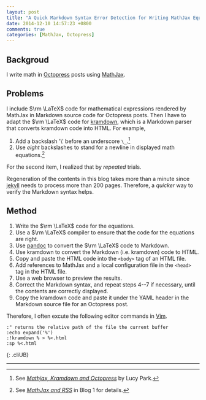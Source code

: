 ```yaml
---
layout: post
title: "A Quick Markdown Syntax Error Detection for Writing MathJax Equations in Octopress Posts (1)"
date: 2014-12-10 14:57:23 +0800
comments: true
categories: [MathJax, Octopress]
---
```


Backgroud
---

I write math in [Octopress] posts using [MathJax].

Problems
---

I include $\rm \LaTeX$ code for mathematical expressions rendered by
MathJax in Markdown source code for Octopress posts.  Then I have to
adapt the $\rm \LaTeX$ code for [kramdown], which is a Markdown parser
that converts kramdown code into HTML.  For example,

1. Add a backslash '\\' before an underscore `\_`.[^underscore]
2. Use *eight* backslashes to stand for a newline in displayed math
equations.[^8backslash]

For the second item, I realized that by *repeated* trials.

Regeneration of the contents in this blog takes more than a minute
since [jekyll] needs to process more than 200 pages.  Therefore, a
*quicker* way to verify the Markdown syntax helps.

Method
---

1. Write the $\rm \LaTeX$ code for the equations.
2. Use a $\rm \LaTeX$ compiler to ensure that the code for the
equations are right.
3. Use [pandoc] to convert the $\rm \LaTeX$ code to Markdown.
4. Use kramdown to convert the Markdown (i.e. kramdown) code to HTML.
5. Copy and paste the HTML code into the `<body>` tag of an HTML file.
6. Add references to MathJax and a local configuration file in the
`<head>` tag in the HTML file.
7. Use a web browser to preview the results.
8. Correct the Markdown syntax, and repeat steps 4--7 if necessary,
until the contents are correctly displayed.
9. Copy the kramdown code and paste it under the YAML header in the
Markdown source file for an Octopress post.

Therefore, I often excute the following editor commands in [Vim].

    :" returns the relative path of the file the current buffer
    :echo expand('%')
    :!kramdown % > %<.html
    :sp %<.html
{: .cliUB}

---
[^underscore]:
    See [*Mathjax, Kramdown and Octopress*][underscore] by Lucy Park.

[^8backslash]:
    See [*MathJax and RSS*][pp] in Blog 1 for details.

[Octopress]: http://octopress.org
[MathJax]: http://www.mathjax.org
[kramdown]: http://kramdown.gettalong.org
[underscore]: http://www.lucypark.kr/blog/2013/02/25/mathjax-kramdown-and-octopress/index.html#escape-markdown-syntax
[pp]: /blog/2014/09/07/mathjax-and-rss/index.html#method
[jekyll]: http://jekyllrb.com
[pandoc]: http://johnmacfarlane.net/pandoc
[Vim]: http://www.vim.org
